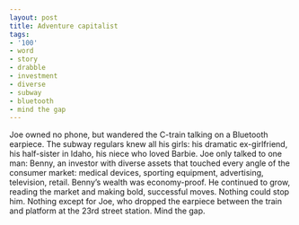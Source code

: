 ```yaml
---
layout: post
title: Adventure capitalist
tags:
- '100'
- word
- story
- drabble
- investment
- diverse
- subway
- bluetooth
- mind the gap
---
```

Joe owned no phone, but wandered the C-train talking on a Bluetooth earpiece. The subway regulars knew all his girls: his dramatic ex-girlfriend, his half-sister in Idaho, his niece who loved Barbie.
Joe only talked to one man: Benny, an investor with diverse assets that touched every angle of the consumer market: medical devices, sporting equipment, advertising, television, retail. Benny’s wealth was economy-proof. He continued to grow, reading the market and making bold, successful moves. Nothing could stop him.
Nothing except for Joe, who dropped the earpiece between the train and platform at the 23rd street station. Mind the gap.
